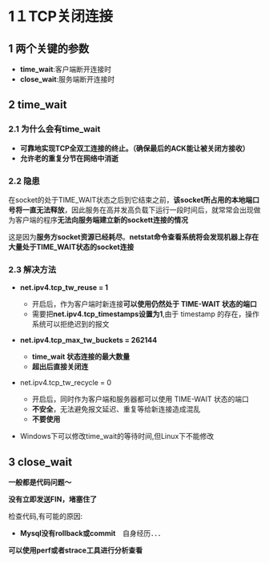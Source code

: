 # 1１TCP关闭连接

## 1 两个关键的参数

- **time_wait**:客户端断开连接时
- **close_wait**:服务端断开连接时

## 2 time_wait

### 2.1 为什么会有time_wait

- **可靠地实现TCP全双工连接的终止。（确保最后的ACK能让被关闭方接收）**
- **允许老的重复分节在网络中消逝**

### 2.2 隐患

在socket的处于TIME_WAIT状态之后到它结束之前，**该socket所占用的本地端口号将一直无法释放**，因此服务在高并发高负载下运行一段时间后，就常常会出现做为客户端的程序**无法向服务端建立新的sockett连接的情况**

这是因为**服务方socket资源已经耗尽**。**netstat命令查看系统将会发现机器上存在大量处于TIME_WAIT状态的socket连接**



### 2.3 解决方法

- **net.ipv4.tcp_tw_reuse = 1**
  - 开启后，作为客户端时新连接**可以使用仍然处于 TIME-WAIT 状态的端口**
  -  需要把**net.ipv4.tcp_timestamps设置为1**,由于 timestamp 的存在，操作系统可以拒绝迟到的报文 
- **net.ipv4.tcp_max_tw_buckets = 262144**

  - **time_wait 状态连接的最大数量** 
  - **超出后直接关闭连**

- net.ipv4.tcp_tw_recycle = 0 
  - 开启后，同时作为客户端和服务器都可以使用 TIME-WAIT 状态的端口
  - **不安全**，无法避免报文延迟、重复等给新连接造成混乱
  - **不要使用**
- Windows下可以修改time_wait的等待时间,但Linux下不能修改



## 3 close_wait

**一般都是代码问题～**

**没有立即发送FIN，堵塞住了**

检查代码,有可能的原因:

- **Mysql没有rollback或commit**　自身经历．．．



**可以使用perf或者strace工具进行分析查看**